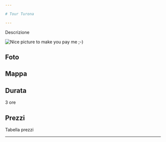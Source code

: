 ```yaml
---

# Tour Turona

---
```


Descrizione

![Nice picture to make you pay me ;-)](../images/lago_vigna_landscape.jpeg)

## Foto

## Mappa

## Durata

3 ore

## Prezzi

Tabella prezzi



---

